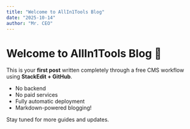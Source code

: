 ```yaml
---
title: "Welcome to AllIn1Tools Blog"
date: "2025-10-14"
author: "Mr. CEO"
---
```


# Welcome to AllIn1Tools Blog 🚀

This is your **first post** written completely through a free CMS workflow using **StackEdit + GitHub**.

- No backend  
- No paid services  
- Fully automatic deployment  
- Markdown-powered blogging!

Stay tuned for more guides and updates.
